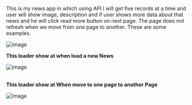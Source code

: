 This is my news app in which using API I will get five records at a time and user will show image, description and if user shows more data about that news and he will click read more button on next page. The page does not refresh when we move from one page to another. These are some examples.

![image](https://user-images.githubusercontent.com/102573818/231537131-30cb4d1a-9d8a-464c-ae11-3f39d9e842db.png)

<b>This loader show at when load a new News</b>

![image](https://user-images.githubusercontent.com/102573818/231537141-e6e39c66-7bc6-4a0f-907d-55237467e79f.png)

<br />
<b>This loader show at When move to one page to another Page</b>

![image](https://user-images.githubusercontent.com/102573818/231537154-20d4ab35-fc0c-4bf4-9a9d-0e4a5c8d52d3.png)
